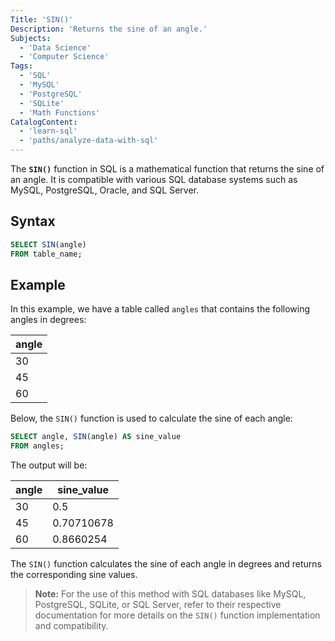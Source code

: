 ```yaml
---
Title: 'SIN()'
Description: 'Returns the sine of an angle.'
Subjects:
  - 'Data Science'
  - 'Computer Science'
Tags:
  - 'SQL'
  - 'MySQL'
  - 'PostgreSQL'
  - 'SQLite'
  - 'Math Functions'
CatalogContent:
  - 'learn-sql'
  - 'paths/analyze-data-with-sql'
---
```


The **`SIN()`** function in SQL is a mathematical function that returns the sine of an angle. It is compatible with various SQL database systems such as MySQL, PostgreSQL, Oracle, and SQL Server.

## Syntax

```sql
SELECT SIN(angle)
FROM table_name;
```

## Example

In this example, we have a table called `angles` that contains the following angles in degrees:

| angle |
| ----- |
| 30    |
| 45    |
| 60    |

Below, the `SIN()` function is used to calculate the sine of each angle:

```sql
SELECT angle, SIN(angle) AS sine_value
FROM angles;
```

The output will be:

| angle | sine_value |
| ----- | ---------- |
| 30    | 0.5        |
| 45    | 0.70710678 |
| 60    | 0.8660254  |

The `SIN()` function calculates the sine of each angle in degrees and returns the corresponding sine values.

> **Note:** For the use of this method with SQL databases like MySQL, PostgreSQL, SQLite, or SQL Server, refer to their respective documentation for more details on the `SIN()` function implementation and compatibility.
